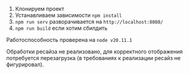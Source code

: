 1. Клонируем проект 
2. Устанавливаем зависимости `npm install`
3. `npm run serv` разворачивается на `http://localhost:8080/`
4. `npm run build`  если хотим сбилдить

Работоспособность проверена на `node v20.11.1`

Обработки ресайза не реализовано, для  корректного отображения потребуется перезагрузка (в требованиях к реализации ресайз не фигурировал).
